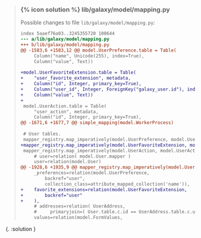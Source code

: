 
> ### {% icon solution %} lib/galaxy/model/mapping.py
> 
> Possible changes to file ``lib/galaxy/model/mapping.py``:
> 
> ```diff
> index 5aaef76a03..3245355720 100644
> --- a/lib/galaxy/model/mapping.py
> +++ b/lib/galaxy/model/mapping.py
> @@ -1583,6 +1583,12 @@ model.UserPreference.table = Table(
>      Column("name", Unicode(255), index=True),
>      Column("value", Text))
>  
> +model.UserFavoriteExtension.table = Table(
> +    "user_favorite_extension", metadata,
> +    Column("id", Integer, primary_key=True),
> +    Column("user_id", Integer, ForeignKey("galaxy_user.id"), index=True),
> +    Column("value", Text))
> +
>  model.UserAction.table = Table(
>      "user_action", metadata,
>      Column("id", Integer, primary_key=True),
> @@ -1671,6 +1677,7 @@ simple_mapping(model.WorkerProcess)
>  
>  # User tables.
>  mapper_registry.map_imperatively(model.UserPreference, model.UserPreference.table, properties={})
> +mapper_registry.map_imperatively(model.UserFavoriteExtension, model.UserFavoriteExtension.table, properties={})
>  mapper_registry.map_imperatively(model.UserAction, model.UserAction.table, properties=dict(
>      # user=relation( model.User.mapper )
>      user=relation(model.User)
> @@ -1928,6 +1935,9 @@ mapper_registry.map_imperatively(model.User, model.User.table, properties=dict(
>      _preferences=relation(model.UserPreference,
>          backref="user",
>          collection_class=attribute_mapped_collection('name')),
> +    favorite_extensions=relation(model.UserFavoriteExtension,
> +        backref="user"
> +    ),
>      # addresses=relation( UserAddress,
>      #     primaryjoin=( User.table.c.id == UserAddress.table.c.user_id ) ),
>      values=relation(model.FormValues,
> ```
{. :solution }
